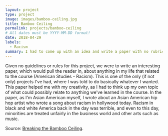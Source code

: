 ```yaml
---
layout: project
type: project
image: images/bamboo-ceiling.jpg
title: Bamboo Ceiling
permalink: projects/bamboo-ceiling
# All dates must be YYYY-MM-DD format!
date: 2018-04-29
labels:
  - Racism
summary: I had to come up with an idea and write a paper with no rubric or subject list besides relating it to the class.
---
```


Given no guidelines or rules for this project, we were to write an interesting paper, which would pull the reader in, about anything in my life that related to the course (American Studies - Racism). This is one of the only (if not only) projects I've had, where I was told to do basically whatever I wanted. This paper helped me with my creativity, as I had to think up my own topic of what could possibly relate to anything we've learned in the course. In the paper, as I'm Asian American myself, I wrote about an Asian American hip hop artist who wrote a song about racism in hollywood today. Racism in black and white America back in the day was terrible, and even to this day, minorities are treated unfairly in the business world and other arts such as music.

Source: [Breaking the Bamboo Ceiling](https://docs.google.com/document/d/182y9dJzLiJtZV9zoPPuMtZ5EitAKGwmV79SbOFoejgM/edit?usp=sharing).



